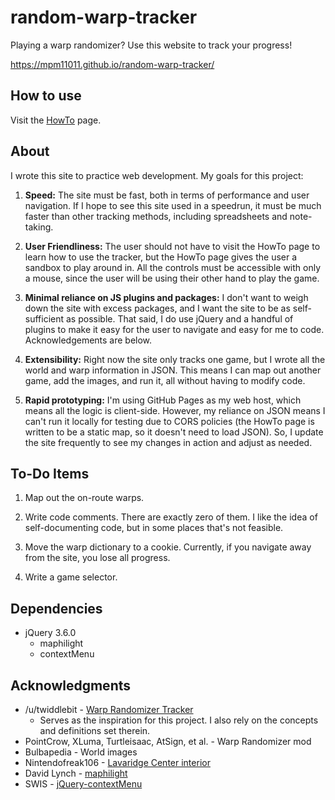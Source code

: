 # random-warp-tracker

Playing a warp randomizer? Use this website to track your progress!

https://mpm11011.github.io/random-warp-tracker/

## How to use

Visit the [HowTo](https://mpm11011.github.io/random-warp-tracker/howto.html) page.

## About

I wrote this site to practice web development. My goals for this project:

1. **Speed:** The site must be fast, both in terms of performance and user navigation. If I hope to see this site used in a speedrun, it must be much faster than other tracking methods, including spreadsheets and note-taking. 

2. **User Friendliness:** The user should not have to visit the HowTo page to learn how to use the tracker, but the HowTo page gives the user a sandbox to play around in. All the controls must be accessible with only a mouse, since the user will be using their other hand to play the game.

3. **Minimal reliance on JS plugins and packages:** I don't want to weigh down the site with excess packages, and I want the site to be as self-sufficient as possible. That said, I do use jQuery and a handful of plugins to make it easy for the user to navigate and easy for me to code. Acknowledgements are below.  

4. **Extensibility:** Right now the site only tracks one game, but I wrote all the world and warp information in JSON. This means I can map out another game, add the images, and run it, all without having to modify code.

4. **Rapid prototyping:** I'm using GitHub Pages as my web host, which means all the logic is client-side. However, my reliance on JSON means I can't run it locally for testing due to CORS policies (the HowTo page is written to be a static map, so it doesn't need to load JSON). So, I update the site frequently to see my changes in action and adjust as needed.

## To-Do Items

1. Map out the on-route warps.

2. Write code comments. There are exactly zero of them. I like the idea of self-documenting code, but in some places that's not feasible. 

3. Move the warp dictionary to a cookie. Currently, if you navigate away from the site, you lose all progress.

99. Write a game selector.

## Dependencies

* jQuery 3.6.0
	* maphilight
	* contextMenu

## Acknowledgments

* /u/twiddlebit - [Warp Randomizer Tracker](https://old.reddit.com/r/pokemon/comments/qizqd7/i_made_a_tracking_spreadsheet_for_the_pokemon/)
	* Serves as the inspiration for this project. I also rely on the concepts and definitions set therein. 
* PointCrow, XLuma, Turtleisaac, AtSign, et al. - Warp Randomizer mod
* Bulbapedia - World images
* Nintendofreak106 - [Lavaridge Center interior](https://www.spriters-resource.com/fullview/38099/)
* David Lynch - [maphilight](https://davidlynch.org/blog/2008/03/maphilight-image-map-mouseover-highlighting/)
* SWIS - [jQuery-contextMenu](https://github.com/swisnl/jQuery-contextMenu)
